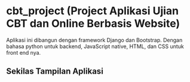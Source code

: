 # cbt_project (Project Aplikasi Ujian CBT dan Online Berbasis Website)
Aplikasi ini dibangun dengan framework Django dan Bootstrap. Dengan bahasa python untuk backend, JavaScript native, HTML, dan CSS untuk front end nya.

## Sekilas Tampilan Aplikasi
